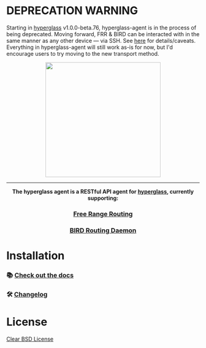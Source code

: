 # DEPRECATION WARNING

Starting in [hyperglass](https://github.com/checktheroads/hyperglass) v1.0.0-beta.76, hyperglass-agent is in the process of being deprecated. Moving forward, FRR & BIRD can be interacted with in the same manner as any other device — via SSH. See [here](https://hyperglass.io/docs/platforms#caveats) for details/caveats. Everything in hyperglass-agent will still work as-is for now, but I'd encourage users to try moving to the new transport method.


<div align="center">

<img width=300 src="https://res.cloudinary.com/hyperglass/image/upload/v1593389316/logo-dark.svg"/>

<hr>

**The hyperglass agent is a RESTful API agent for [hyperglass](https://github.com/checktheroads/hyperglass), currently supporting:**

### [Free Range Routing](https://frrouting.org/)
### [BIRD Routing Daemon](https://bird.network.cz/)

</div>



# Installation

### 📚 [Check out the docs](https://hyperglass.io/docs/agent/installation)

### 🛠 [Changelog](https://github.com/checktheroads/hyperglass-agent/blob/master/CHANGELOG.md)

# License

[Clear BSD License](https://github.com/checktheroads/hyperglass-agent/master/LICENSE)
